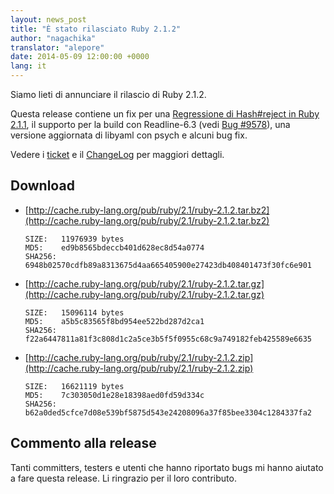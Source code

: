 ```yaml
---
layout: news_post
title: "È stato rilasciato Ruby 2.1.2"
author: "nagachika"
translator: "alepore"
date: 2014-05-09 12:00:00 +0000
lang: it
---
```


Siamo lieti di annunciare il rilascio di Ruby 2.1.2.

Questa release contiene un fix per una
[Regressione di Hash#reject in Ruby 2.1.1](https://www.ruby-lang.org/it/news/2014/03/10/regression-of-hash-reject-in-ruby-2-1-1/),
il supporto per la build con Readline-6.3
(vedi [Bug #9578](https://bugs.ruby-lang.org/issues/9578)), una versione
aggiornata di libyaml con psych e alcuni bug fix.

Vedere i [ticket](https://bugs.ruby-lang.org/projects/ruby-21/issues?set_filter=1&amp;status_id=5)
e il [ChangeLog](http://svn.ruby-lang.org/repos/ruby/tags/v2_1_2/ChangeLog) per
maggiori dettagli.

## Download

* [http://cache.ruby-lang.org/pub/ruby/2.1/ruby-2.1.2.tar.bz2](http://cache.ruby-lang.org/pub/ruby/2.1/ruby-2.1.2.tar.bz2)

      SIZE:   11976939 bytes
      MD5:    ed9b8565bdeccb401d628ec8d54a0774
      SHA256: 6948b02570cdfb89a8313675d4aa665405900e27423db408401473f30fc6e901

* [http://cache.ruby-lang.org/pub/ruby/2.1/ruby-2.1.2.tar.gz](http://cache.ruby-lang.org/pub/ruby/2.1/ruby-2.1.2.tar.gz)

      SIZE:   15096114 bytes
      MD5:    a5b5c83565f8bd954ee522bd287d2ca1
      SHA256: f22a6447811a81f3c808d1c2a5ce3b5f5f0955c68c9a749182feb425589e6635

* [http://cache.ruby-lang.org/pub/ruby/2.1/ruby-2.1.2.zip](http://cache.ruby-lang.org/pub/ruby/2.1/ruby-2.1.2.zip)

      SIZE:   16621119 bytes
      MD5:    7c303050d1e28e18398aed0fd59d334c
      SHA256: b62a0ded5cfce7d08e539bf5875d543e24208096a37f85bee3304c1284337fa2

## Commento alla release

Tanti committers, testers e utenti che hanno riportato bugs mi hanno aiutato a
fare questa release. Li ringrazio per il loro contributo.
